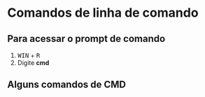 # Comandos de linha de comando 

## Para acessar o prompt de comando
1. <kbd>WIN</kbd> + <kbd>R</kbd>
2. Digite __cmd__

## Alguns comandos de CMD

